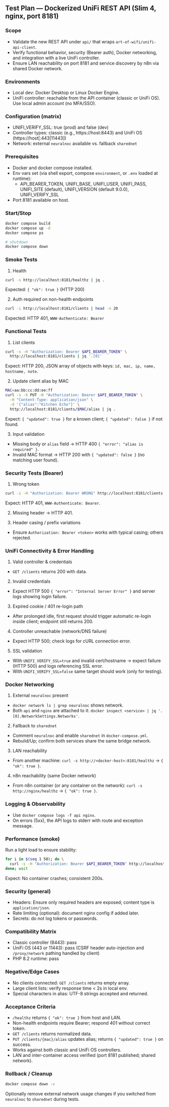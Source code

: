## Test Plan — Dockerized UniFi REST API (Slim 4, nginx, port 8181)

### Scope
- Validate the new REST API under `api/` that wraps `art-of-wifi/unifi-api-client`.
- Verify functional behavior, security (Bearer auth), Docker networking, and integration with a live UniFi controller.
- Ensure LAN reachability on port 8181 and service discovery by n8n via shared Docker network.

### Environments
- Local dev: Docker Desktop or Linux Docker Engine.
- UniFi controller: reachable from the API container (classic or UniFi OS). Use local admin account (no MFA/SSO).

### Configuration (matrix)
- UNIFI_VERIFY_SSL: true (prod) and false (dev)
- Controller types: classic (e.g., https://host:8443) and UniFi OS (https://host[:443|11443])
- Network: external `neuralnoc` available vs. fallback `sharednet`

### Prerequisites
- Docker and docker compose installed.
- Env vars set (via shell export, compose `environment`, or `.env` loaded at runtime):
  - API_BEARER_TOKEN, UNIFI_BASE, UNIFI_USER, UNIFI_PASS, UNIFI_SITE (default), UNIFI_VERSION (default 9.0.0), UNIFI_VERIFY_SSL
- Port 8181 available on host.

### Start/Stop
```bash
docker compose build
docker compose up -d
docker compose ps

# shutdown
docker compose down
```

### Smoke Tests
1) Health
```bash
curl -s http://localhost:8181/healthz | jq .
```
Expected: `{ "ok": true }` (HTTP 200)

2) Auth required on non-health endpoints
```bash
curl -i http://localhost:8181/clients | head -n 20
```
Expected: HTTP 401, `WWW-Authenticate: Bearer`

### Functional Tests
1) List clients
```bash
curl -s -H "Authorization: Bearer $API_BEARER_TOKEN" \
  http://localhost:8181/clients | jq '.[0]'
```
Expect: HTTP 200, JSON array of objects with keys: `id, mac, ip, name, hostname, note`.

2) Update client alias by MAC
```bash
MAC=aa:bb:cc:dd:ee:ff
curl -s -X PUT -H "Authorization: Bearer $API_BEARER_TOKEN" \
  -H "Content-Type: application/json" \
  -d '{"alias":"Kitchen Echo"}' \
  http://localhost:8181/clients/$MAC/alias | jq .
```
Expect: `{ "updated": true }` for a known client; `{ "updated": false }` if not found.

3) Input validation
- Missing body or `alias` field → HTTP 400 `{ "error": "alias is required" }`.
- Invalid MAC format → HTTP 200 with `{ "updated": false }` (no matching user found).

### Security Tests (Bearer)
1) Wrong token
```bash
curl -i -H "Authorization: Bearer WRONG" http://localhost:8181/clients | head -n 20
```
Expect: HTTP 401, `WWW-Authenticate: Bearer`.

2) Missing header → HTTP 401.

3) Header casing / prefix variations
- Ensure `Authorization: Bearer <token>` works with typical casing; others rejected.

### UniFi Connectivity & Error Handling
1) Valid controller & credentials
- `GET /clients` returns 200 with data.

2) Invalid credentials
- Expect HTTP 500 `{ "error": "Internal Server Error" }` and server logs showing login failure.

3) Expired cookie / 401 re-login path
- After prolonged idle, first request should trigger automatic re-login inside client; endpoint still returns 200.

4) Controller unreachable (network/DNS failure)
- Expect HTTP 500; check logs for cURL connection error.

5) SSL validation
- With `UNIFI_VERIFY_SSL=true` and invalid cert/hostname → expect failure (HTTP 500) and logs referencing SSL error.
- With `UNIFI_VERIFY_SSL=false` same target should work (only for testing).

### Docker Networking
1) External `neuralnoc` present
- `docker network ls | grep neuralnoc` shows network.
- Both `api` and `nginx` are attached to it: `docker inspect <service> | jq '.[0].NetworkSettings.Networks'`.

2) Fallback to `sharednet`
- Comment `neuralnoc` and enable `sharednet` in `docker-compose.yml`.
- Rebuild/Up; confirm both services share the same bridge network.

3) LAN reachability
- From another machine: `curl -s http://<docker-host>:8181/healthz` → `{ "ok": true }`.

4) n8n reachability (same Docker network)
- From n8n container (or any container on the network): `curl -s http://nginx/healthz` → `{ "ok": true }`.

### Logging & Observability
- Use `docker compose logs -f api nginx`.
- On errors (5xx), the API logs to stderr with route and exception message.

### Performance (smoke)
Run a light load to ensure stability:
```bash
for i in $(seq 1 50); do \
  curl -s -H "Authorization: Bearer $API_BEARER_TOKEN" http://localhost:8181/clients >/dev/null &
done; wait
```
Expect: No container crashes; consistent 200s.

### Security (general)
- Headers: Ensure only required headers are exposed; content type is `application/json`.
- Rate limiting (optional): document nginx config if added later.
- Secrets: do not log tokens or passwords.

### Compatibility Matrix
- Classic controller (8443): pass
- UniFi OS (443 or 11443): pass (CSRF header auto-injection and `/proxy/network` pathing handled by client)
- PHP 8.2 runtime: pass

### Negative/Edge Cases
- No clients connected: `GET /clients` returns empty array.
- Large client lists: verify response time < 2s in local env.
- Special characters in alias: UTF-8 strings accepted and returned.

### Acceptance Criteria
- `/healthz` returns `{ "ok": true }` from host and LAN.
- Non-health endpoints require Bearer; respond 401 without correct token.
- `GET /clients` returns normalized data.
- `PUT /clients/{mac}/alias` updates alias; returns `{ "updated": true }` on success.
- Works against both classic and UniFi OS controllers.
- LAN and inter-container access verified (port 8181 published; shared network).

### Rollback / Cleanup
```bash
docker compose down -v
```
Optionally remove external network usage changes if you switched from `neuralnoc` to `sharednet` during tests.


